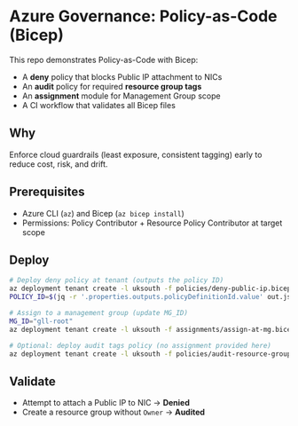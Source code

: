 
# Azure Governance: Policy-as-Code (Bicep)

This repo demonstrates Policy-as-Code with Bicep: 
- A **deny** policy that blocks Public IP attachment to NICs
- An **audit** policy for required **resource group tags**
- An **assignment** module for Management Group scope
- A CI workflow that validates all Bicep files

## Why
Enforce cloud guardrails (least exposure, consistent tagging) early to reduce cost, risk, and drift.

## Prerequisites
- Azure CLI (`az`) and Bicep (`az bicep install`)
- Permissions: Policy Contributor + Resource Policy Contributor at target scope

## Deploy
```bash
# Deploy deny policy at tenant (outputs the policy ID)
az deployment tenant create -l uksouth -f policies/deny-public-ip.bicep -o json > out.json
POLICY_ID=$(jq -r '.properties.outputs.policyDefinitionId.value' out.json)

# Assign to a management group (update MG_ID)
MG_ID="gll-root"
az deployment tenant create -l uksouth -f assignments/assign-at-mg.bicep   -p managementGroupId=$MG_ID policyDefinitionId=$POLICY_ID excludedScopes=[]

# Optional: deploy audit tags policy (no assignment provided here)
az deployment tenant create -l uksouth -f policies/audit-resource-group-tags.bicep
```

## Validate
- Attempt to attach a Public IP to NIC -> **Denied**
- Create a resource group without `Owner` -> **Audited**
